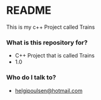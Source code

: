 # README #

This is my c++ Project called Trains

### What is this repository for? ###

* C++ Project that is called Trains
* 1.0


### Who do I talk to? ###

* helgipoulsen@hotmail.com

